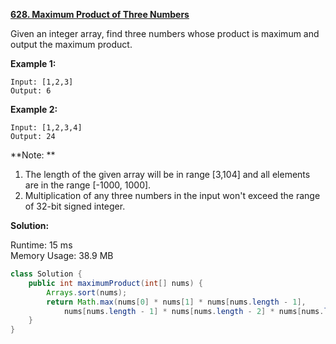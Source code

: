 **[628. Maximum Product of Three Numbers](https://leetcode.com/problems/maximum-product-of-three-numbers/)**

Given an integer array, find three numbers whose product is maximum and output the maximum product.

**Example 1:**
```
Input: [1,2,3]
Output: 6
```

**Example 2:**
```
Input: [1,2,3,4]
Output: 24
```

**Note: **

1. The length of the given array will be in range [3,104] and all elements are in the range [-1000, 1000].
2. Multiplication of any three numbers in the input won't exceed the range of 32-bit signed integer.

**Solution:**

Runtime: 15 ms<br/>
Memory Usage: 38.9 MB

```java
class Solution {
    public int maximumProduct(int[] nums) {
        Arrays.sort(nums);
        return Math.max(nums[0] * nums[1] * nums[nums.length - 1],
            nums[nums.length - 1] * nums[nums.length - 2] * nums[nums.length - 3]);
    }
}
```